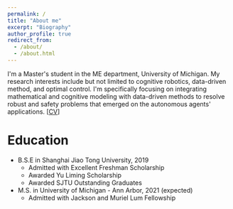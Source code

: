 ```yaml
---
permalink: /
title: "About me"
excerpt: "Biography"
author_profile: true
redirect_from: 
  - /about/
  - /about.html
---
```


I'm a Master's student in the ME department, University of Michigan. My research interests include but not limited to cognitive robotics, data-driven method, and optimal control. I'm specifically focusing on integrating mathematical and cognitive modeling with data-driven methods to resolve robust and safety problems that emerged on the autonomous agents' applications. [[CV](http://XiaoLiSean.github.io/files/resume.pdf)]

Education
======
* B.S.E in Shanghai Jiao Tong University, 2019
  * Admitted with Excellent Freshman Scholarship
  * Awarded Yu Liming Scholarship
  * Awarded SJTU Outstanding Graduates
* M.S. in University of Michigan - Ann Arbor, 2021 (expected)
  * Admitted with Jackson and Muriel Lum Fellowship
